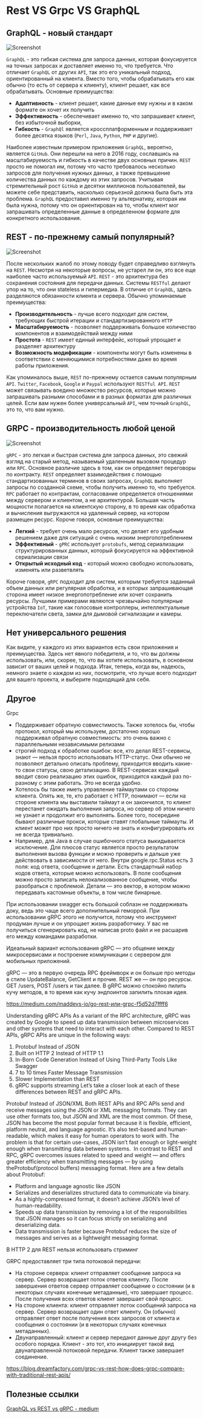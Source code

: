 # Rest VS Grpc VS GraphQL

## GraphQL - новый стандарт

![Screenshot](../../resources/graphql.png)

`GraphQL` - это гибкая система для запроса данных, которая фокусируется на точных запросах и доставляет именно то, что требуется. Что отличает `GraphQL` от 
других `API`, так это его уникальный подход, ориентированный на клиента. Вместо того, чтобы обрабатывать его как обычно (то есть от сервера к клиенту), 
клиент решает, как все обрабатывать. Основные преимущества:
- **Адаптивность** - клиент решает, какие данные ему нужны и в каком формате он хочет их получить
- **Эффективность** - обеспечивает именно то, что запрашивает клиент, без избыточной выборки,
- **Гибкость** - `GraphQl` является кроссплатформенным и поддерживает более десятка языков (`Perl`, `Java`, `Python`, `PHP` и другие).

Наиболее известным примером приложения `GraphQL`, вероятно, является `GitHub`. Они перешли на него в 2016 году, сославшись на масштабируемость и гибкость в 
качестве двух основных причин. `REST` просто не помогал им, потому что часто требовалось несколько запросов для получения нужных данных, а также превышение 
количества данных по каждому из этих запросов. Учитывая стремительный рост `GitHub` и десятки миллионов пользователей, вы можете себе представить, насколько 
серьезной должна была быть эта проблема. `GraphQL` предоставил именно ту альтернативу, которая им была нужна, потому что он ориентирован на то, чтобы клиент 
мог запрашивать определенные данные в определенном формате для конкретного использования.

## REST - по-прежнему самый популярный?

![Screenshot](../../resources/rest_comparison.png)

После нескольких жалоб по этому поводу будет справедливо взглянуть на `REST`. Несмотря на некоторые вопросы, не устарел ли он, это все еще наиболее часто 
используемый `API`. `REST` - это архитектура без сохранения состояния для передачи данных. Системы `RESTful` делают упор на то, что они stateless и гипермедиа. 
В отличие от `GraphQL`, здесь разделяются обязанности клиента и сервера. Обычно упоминаемые преимущества:
- **Производительность** - лучше всего подходит для систем, требующих быстрой итерации и стандартизированного `HTTP`
- **Масштабируемость** - позволяет поддерживать большое количество компонентов и взаимодействий между ними
- **Простота** - `REST` имеет единый интерфейс, который упрощает и разделяет архитектуру
- **Возможность модификации** - компоненты могут быть изменены в соответствии с меняющимися потребностями даже во время работы приложения.

Как упоминалось выше, `REST` по-прежнему остается самым популярным `API`. `Twitter`, `Facebook`, `Google` и `Paypal` используют `RESTful API`. `REST` может 
связывать воедино множество ресурсов, которые можно запрашивать разными способами и в разных форматах для различных целей. Если вам нужен более универсальный 
`API`, чем точный `GraphQL`, это то, что вам нужно.

## GRPC - производительность любой ценой

![Screenshot](../../resources/grpc_comparison.png)

`gRPC` - это легкая и быстрая система для запроса данных, это свежий взгляд на старый метод, называемый удаленным вызовом процедур или `RPC`. Основное различие 
здесь в том, как он определяет переговоры по контракту. `REST` определяет взаимодействия с помощью стандартизованных терминов в своих запросах, `GraphQL` 
выполняет запросы по созданной схеме, чтобы получить именно то, что требуется. `RPC` работает по контрактам, согласование определяется отношениями между 
сервером и клиентом, а не архитектурой. Большая часть мощности полагается на клиентскую сторону, в то время как обработка и вычисления выгружаются на удаленный 
сервер, на котором размещен ресурс. Короче говоря, основные преимущества:
- **Легкий** - требует очень мало ресурсов, что делает его удобным решением даже для ситуаций с очень низким энергопотреблением
- **Эффективный** - `gPRC` использует `protobufs`, метод сериализации структурированных данных, который фокусируется на эффективной сериализации связи
- **Открытый исходный код** - который можно свободно использовать, изменять или разветвлять

Короче говоря, `gRPC` подходит для систем, которым требуется заданный объем данных или регулярная обработка, и в которых запрашивающая сторона имеет низкое 
энергопотребление или хочет сохранить ресурсы. Лучшими примерами являются чрезвычайно популярные устройства `IoT`, такие как голосовые контроллеры, 
интеллектуальные переключатели света, замки для дымовой сигнализации и камеры.

## Нет универсального решения

Как видите, у каждого из этих вариантов есть свои приложения и преимущества. Здесь нет явного победителя, и то, что вы должны использовать, или, скорее, то, 
что вы хотите использовать, в основном зависит от ваших целей и подхода. Итак, теперь, когда вы, надеюсь, немного знаете о каждом из них, посмотрите, что лучше 
всего подходит для вашего проекта, и выберите подходящий для себя.

## Другое

Grpc
- Поддерживает обратную совместимость. Также хотелось бы, чтобы протокол, который мы используем, достаточно хорошо поддерживал обратную совместимость: это очень важно с параллельными независимыми релизами
- строгий подход к обработке ошибок: все, кто делал REST-сервисы, знают — нельзя просто использовать HTTP-статус. Они обычно не позволяют детально описать проблему, приходится вводить какие-то свои статусы, свою детализацию. В REST-сервисах каждый вводит свою реализацию этих ошибок, приходится каждый раз по-разному с этим работать. Это не всегда удобно. 
- Хотелось бы также иметь управление таймаутами со стороны клиента. Опять же, те, кто работает с HTTP, понимают — если на стороне клиента мы выставили таймаут и он закончился, то клиент перестанет ожидать выполнения запроса, но сервер об этом ничего не узнает и продолжит его выполнять. Более того, посередине бывают различные прокси, которые ставят глобальные таймауты. И клиент может про них просто ничего не знать и конфигурировать их не всегда тривиально. 
- Например, для Java в случае ошибочного статуса выкидывается исключение. Для плюсов статус является просто результатом выполнения вызова функции и можно проверить и дальше уже действовать в зависимости от него. Внутри google.rpc.Status есть 3 поля: код ответа, сообщение и детали. Есть стандартный набор кодов ответа, которые можно использовать. В поле сообщения можно просто записать нелокализованное сообщение, чтобы разобраться с проблемой. Детали — это вектор, в котором можно передавать кастомные объекты, в том числе бинарные. 



При использовании swagger есть большой соблазн не поддерживать доку, ведь это чаще всего дополнительный геморрой. При использовании gRPC этого не получится, потому что инструмент продуман лучше и он упрощает жизнь разработчику. У вас не получиться сгенерировать код, не написав proto файл и не расшарив его между командами разработки.

Идеальный вариант использования gRPC — это общение между микросервисами и построение коммуникации с сервером для мобильных приложений.

gRPC — это в первую очередь RPC фреймворк и он больше про методы в стиле UpdateBalance, GetClient и прочие. REST же — он про ресурсы. GET /users, POST /users и так далее. В gRPC можно спокойно пилить кучу методов, в то время как кучу эндпоинтов запилить плохая идея.

https://medium.com/maddevs-io/go-rest-или-grpc-f5d52d7ffff6


Understanding gRPC APIs
As a variant of the RPC architecture, gRPC was created by Google to speed up data transmission between microservices and other systems that need to interact with each other. Compared to REST APIs, gRPC APIs are unique in the following ways: 
1. Protobuf Instead of JSON
2. Built on HTTP 2 Instead of HTTP 1.1
3. In-Born Code Generation Instead of Using Third-Party Tools Like Swagger
4. 7 to 10 times Faster Message Transmission
5. Slower Implementation than REST 
6. gRPC supports streaming
Let’s take a closer look at each of these differences between REST and gRPC APIs.

Protobuf Instead of JSON/XML
Both REST APIs and RPC APIs send and receive messages using the JSON or XML messaging formats. They can use other formats too, but JSON and XML are the most common. Of these, JSON has become the most popular format because it is flexible, efficient, platform neutral, and language agnostic. It’s also text-based and human-readable, which makes it easy for human operators to work with. The problem is that for certain use-cases, JSON isn’t fast enough or light-weight enough when transmitting data between systems. 
In contrast to REST and RPC, gRPC overcomes issues related to speed and weight — and offers greater efficiency when transmitting messages — by using theProtobuf(protocol buffers) messaging format. Here are a few details about Protobuf:
* Platform and language agnostic like JSON
* Serializes and deserializes structured data to communicate via binary.
* As a highly-compressed format, it doesn’t achieve JSON’s level of human-readability.
* Speeds up data transmission by removing a lot of the responsibilities that JSON manages so it can focus strictly on serializing and deserializing data. 
* Data transmission is faster because Protobuf reduces the size of messages and serves as a lightweight messaging format. 

В HTTP 2 для REST нельзя использовать стриминг

GRPC предоставляет три типа потоковой передачи:

- На стороне сервера: клиент отправляет сообщение запроса на сервер. Сервер возвращает поток ответов клиенту. После завершения ответов сервер отправляет сообщение о состоянии (и в некоторых случаях конечные метаданные), что завершает процесс. После получения всех ответов клиент завершает свой процесс.
- На стороне клиента: клиент отправляет поток сообщений запроса на сервер. Сервер возвращает один ответ клиенту. Он (обычно) отправляет ответ после получения всех запросов от клиента и сообщения о состоянии (и в некоторых случаях конечных метаданных).
- Двунаправленный: клиент и сервер передают данные друг другу без особого порядка. Клиент - это тот, кто инициирует такой вид двунаправленной потоковой передачи. Клиент также завершает соединение.

https://blog.dreamfactory.com/grpc-vs-rest-how-does-grpc-compare-with-traditional-rest-apis/

## Полезные ссылки

[GraphQL vs REST vs gRPC - medium](https://medium.com/devops-dudes/graphql-vs-rest-vs-grpc-411a0a60d18d)
